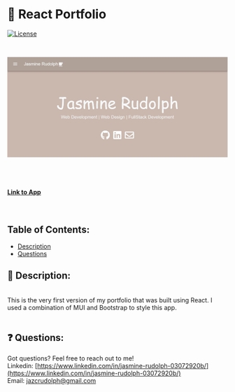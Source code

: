 
# :information_desk_person: React Portfolio

[![License](https://img.shields.io/badge/License-MIT%20-blue.svg)](https://opensource.org/licenses/MIT)

<br>

![Screenshot of Homepage](https://github.com/jazcr/new-react-port/blob/df3e2db541c867e4331f32a31e59f8e038169dfd/src/Assets/ss.JPG) 
<br>

<br>  
<br> 

#### [Link to App](https://jazcr.github.io/new-react-port/)
<br>

## Table of Contents: 
*  [Description](#scroll-description)
*  [Questions](#-questions)



## :scroll: Description: 
<br>
This is the very first version of my portfolio that was built using React. I used a combination of MUI and Bootstrap to style this app. <br>
<br>


## ❓ Questions:

Got questions? Feel free to reach out to me!<br>
Linkedin: [https://www.linkedin.com/in/jasmine-rudolph-03072920b/](https://www.linkedin.com/in/jasmine-rudolph-03072920b/)<br>
Email: [jazcrudolph@gmail.com](jazcrudolph@gmail.com)

